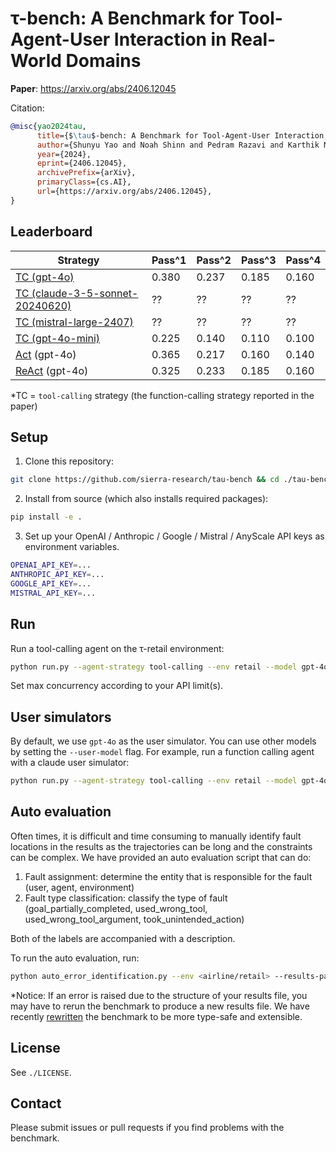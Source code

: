 # τ-bench: A Benchmark for Tool-Agent-User Interaction in Real-World Domains

**Paper**: https://arxiv.org/abs/2406.12045

Citation:

```bibtex
@misc{yao2024tau,
      title={$\tau$-bench: A Benchmark for Tool-Agent-User Interaction in Real-World Domains}, 
      author={Shunyu Yao and Noah Shinn and Pedram Razavi and Karthik Narasimhan},
      year={2024},
      eprint={2406.12045},
      archivePrefix={arXiv},
      primaryClass={cs.AI},
      url={https://arxiv.org/abs/2406.12045}, 
}
```

## Leaderboard

| Strategy       | Pass^1 | Pass^2 | Pass^3 | Pass^4 |
| -------------- | ------ | ------ | ------ | ------ |
| [TC (gpt-4o)](https://platform.openai.com/docs/guides/function-calling)     | 0.380     | 0.237     | 0.185     | 0.160     |
| [TC (claude-3-5-sonnet-20240620)](https://docs.anthropic.com/en/docs/build-with-claude/tool-use)      | ??    | ??    | ??    | ??    |
| [TC (mistral-large-2407)](https://docs.mistral.ai/capabilities/function_calling/)     | ??     | ??     | ??     | ??     |
| [TC (gpt-4o-mini)](https://platform.openai.com/docs/guides/function-calling)     | 0.225     | 0.140     | 0.110     | 0.100     |
| [Act](https://arxiv.org/abs/2210.03629) (gpt-4o)     | 0.365 | 0.217 | 0.160 | 0.140     |
| [ReAct](https://arxiv.org/abs/2210.03629) (gpt-4o)     | 0.325 | 0.233 | 0.185 | 0.160     |

*TC = `tool-calling` strategy (the function-calling strategy reported in the paper)

## Setup

1. Clone this repository:

```bash
git clone https://github.com/sierra-research/tau-bench && cd ./tau-bench
```

2. Install from source (which also installs required packages):

```bash
pip install -e .
```

3. Set up your OpenAI / Anthropic / Google / Mistral / AnyScale API keys as environment variables.

```bash
OPENAI_API_KEY=...
ANTHROPIC_API_KEY=...
GOOGLE_API_KEY=...
MISTRAL_API_KEY=...
```

## Run

Run a tool-calling agent on the τ-retail environment:

```bash
python run.py --agent-strategy tool-calling --env retail --model gpt-4o --provider openai --user-model gpt-4o --user-model-provider openai --max-concurrency 10
```

Set max concurrency according to your API limit(s).

## User simulators

By default, we use `gpt-4o` as the user simulator. You can use other models by setting the `--user-model` flag. For example, run a function calling agent with a claude user simulator:

```bash
python run.py --agent-strategy tool-calling --env retail --model gpt-4o --provider openai --max-concurrency 10 --user-model claude-3-5-sonnet-20240620 --user-model-provider anthropic
```

## Auto evaluation

Often times, it is difficult and time consuming to manually identify fault locations in the results as the trajectories can be long and the constraints can be complex. We have provided an auto evaluation script that can do:

1. Fault assignment: determine the entity that is responsible for the fault (user, agent, environment)
2. Fault type classification: classify the type of fault (goal_partially_completed, used_wrong_tool, used_wrong_tool_argument, took_unintended_action)

Both of the labels are accompanied with a description.

To run the auto evaluation, run:

```bash
python auto_error_identification.py --env <airline/retail> --results-path <the path to your results file here> --max-concurrency 16 --output-path test-auto-eval -n 10
```

*Notice: If an error is raised due to the structure of your results file, you may have to rerun the benchmark to produce a new results file. We have recently [rewritten](https://github.com/sierra-research/tau-bench/commit/043b544371757ebb3762b3d02a6675dfe0c41798) the benchmark to be more type-safe and extensible.

## License

See `./LICENSE`.

## Contact

Please submit issues or pull requests if you find problems with the benchmark.
